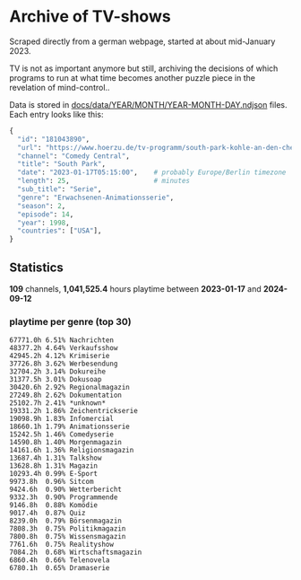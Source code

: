 # Archive of TV-shows

Scraped directly from a german webpage, started at about mid-January 2023.

TV is not as important anymore but still, archiving the decisions of which programs to run at what time
becomes another puzzle piece in the revelation of mind-control.. 

Data is stored in [docs/data/YEAR/MONTH/YEAR-MONTH-DAY.ndjson](docs/data/) files. 
Each entry looks like this:

```python
{
  "id": "181043890", 
  "url": "https://www.hoerzu.de/tv-programm/south-park-kohle-an-den-chefkoch/bid_181043890/", 
  "channel": "Comedy Central", 
  "title": "South Park", 
  "date": "2023-01-17T05:15:00",    # probably Europe/Berlin timezone 
  "length": 25,                     # minutes 
  "sub_title": "Serie", 
  "genre": "Erwachsenen-Animationsserie", 
  "season": 2, 
  "episode": 14, 
  "year": 1998, 
  "countries": ["USA"],
}
```

## Statistics

**109** channels, **1,041,525.4** hours playtime between **2023-01-17** and **2024-09-12**


### playtime per genre (top 30)

    67771.0h 6.51% Nachrichten
    48377.2h 4.64% Verkaufsshow
    42945.2h 4.12% Krimiserie
    37726.8h 3.62% Werbesendung
    32704.2h 3.14% Dokureihe
    31377.5h 3.01% Dokusoap
    30420.6h 2.92% Regionalmagazin
    27249.8h 2.62% Dokumentation
    25102.7h 2.41% *unknown*
    19331.2h 1.86% Zeichentrickserie
    19098.9h 1.83% Infomercial
    18660.1h 1.79% Animationsserie
    15242.5h 1.46% Comedyserie
    14590.8h 1.40% Morgenmagazin
    14161.6h 1.36% Religionsmagazin
    13687.4h 1.31% Talkshow
    13628.8h 1.31% Magazin
    10293.4h 0.99% E-Sport
    9973.8h  0.96% Sitcom
    9424.6h  0.90% Wetterbericht
    9332.3h  0.90% Programmende
    9146.8h  0.88% Komödie
    9017.4h  0.87% Quiz
    8239.0h  0.79% Börsenmagazin
    7808.3h  0.75% Politikmagazin
    7800.8h  0.75% Wissensmagazin
    7761.6h  0.75% Realityshow
    7084.2h  0.68% Wirtschaftsmagazin
    6860.4h  0.66% Telenovela
    6780.1h  0.65% Dramaserie
